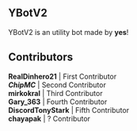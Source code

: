 ## YBotV2
YBotV2 is an utility bot made by **yes**!

## Contributors
**RealDinhero21** | First Contributor
<br>
**_ChipMC_** | Second Contributor
<br>
**mirkokral** | Third Contributor
<br>
**Gary_363** | Fourth Contributor
<br>
**DiscordTonyStark** | Fifth Contributor
<br>
**chayapak** | ? Contributor

